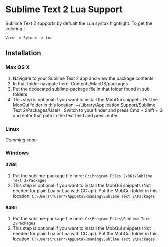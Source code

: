 # Sublime Text 2 Lua Support #
Sublime Text 2 supports by defualt the Lua systax hightlight.
To get the coloring :

	View -> Sytnax -> Lua
	
## Installation ##
### Max OS X ###

1. Navigate to your Sublime Text 2 app and view the package contents 
2. In that folder navigate here: Contents/MacOS/packages
3. Put the dedecated sublime-package file in that folder found in sub folders
4. This step is optional if you want to install the MobGui snippets. Put the MobGui folder in this location: ~/Library/Application Support/Sublime Text 2/Packages/User/ . Switch to your finder and press Cmd + Shift + G and enter that path in the text field and press enter.

### Linux ###

*Comming soon*

### Windows ###

#### 32Bit ####

1. Put the sublime-package file here: 
	`C:\Program Files (x86)\Sublime Text 2\Packages`
2. This step is optional if you want to install the MobGui snippets (Not needed for plain Lua or Lua with CC api). Put the MobGui folder in this location:
`C:\Users\*user*\AppData\Roaming\Sublime Text 2\Packages`

#### 64Bit ####

1. Put the sublime-package file here: 
	`C:\Program Files\Sublime Text 2\Packages`
2. This step is optional if you want to install the MobGui snippets (Not needed for plain Lua or Lua with CC api). Put the MobGui folder in this location:
`C:\Users\*user*\AppData\Roaming\Sublime Text 2\Packages`

